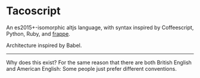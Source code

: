 Tacoscript
==========

An es2015+-isomorphic altjs language, with syntax inspired by Coffeescript,
Python, Ruby, and [frappe](https://github.com/lydell/frappe).

Architecture inspired by Babel.

---

Why does this exist? For the same reason that there are both British English and
American English: Some people just prefer different conventions.
